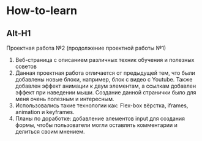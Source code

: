 # How-to-learn
Alt-H1
------
Проектная работа №2 (продолжение проектной работы №1)
1. Веб-страница с описанием различных техник обучения и полезных советов
2. Данная проектная работа отличается от предыдущей тем, что были добавлены новые блоки, например, блок с видео с Youtube.  Также добавлен эффект анимации к двум элементам, а ссылкам добавлен эффект при наведении мыши. Создание данной странички было для меня очень полезным и интересным.
3. Использовались такие технологии как: Flex-box вёрстка, iframes, animation и keyframes.
4. Планы по доработке: добавление элементов input для создания формы, чтобы пользователи могли оставлять комментарии и делиться своим мнением.
